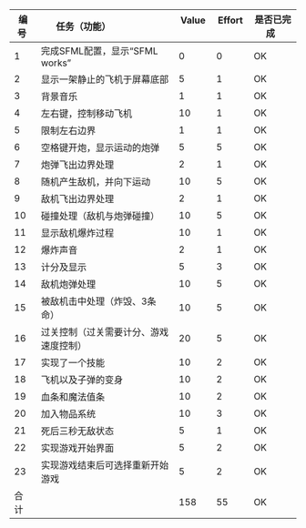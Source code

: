 编号 | 任务（功能）                    |  Value    | Effort    | 是否已完成  
-----|-------------------------------|-----------|-----------|------------|
1    | 完成SFML配置，显示“SFML works”  | 0         |      0     |      OK      |
2    | 显示一架静止的飞机于屏幕底部       | 5         |    1       |    OK       |
3    | 背景音乐                       | 1         |       1    |      OK      |
4    | 左右键，控制移动飞机             | 10        |      1     |     OK      |
5    | 限制左右边界                    | 1         |      1     |      OK      |
6    | 空格键开炮，显示运动的炮弹        | 5         |      5     |     OK      |
7    | 炮弹飞出边界处理                | 2          |      1     |     OK      |
8    | 随机产生敌机，并向下运动          | 10        |      5     |     OK       |
9    | 敌机飞出边界处理                | 2         |       1    |        OK    |
10   | 碰撞处理（敌机与炮弹碰撞）        | 10         |      5     |      OK     |
11   | 显示敌机爆炸过程                | 10         |      1     |      OK      |
12   | 爆炸声音                       | 2         |        1   |         OK   |
13   | 计分及显示                     | 5         |        3   |         OK   |
14   | 敌机炮弹处理                   | 10         |        5   |        OK    |
15   | 被敌机击中处理（炸毁、3条命）     | 10          |      5     |     OK      |
16   | 过关控制（过关需要计分、游戏速度控制）| 20        |       5    |      OK     |
17   | 实现了一个技能                     |   10      |      2      |       OK    |        
18   | 飞机以及子弹的变身                   |   10        |  2          |      OK     |           |
19   | 血条和魔法值条                      |   10  |         2   |         OK          |
20   | 加入物品系统                              | 10           |  3         |  OK         |
21   |死后三秒无敌状态                            |5            |1           |OK       |
22   |实现游戏开始界面                       |5                |2               |OK     |
23   |实现游戏结束后可选择重新开始游戏          |5               |2              |OK     |
合计   |                              |        158    |        55   |      OK     |




